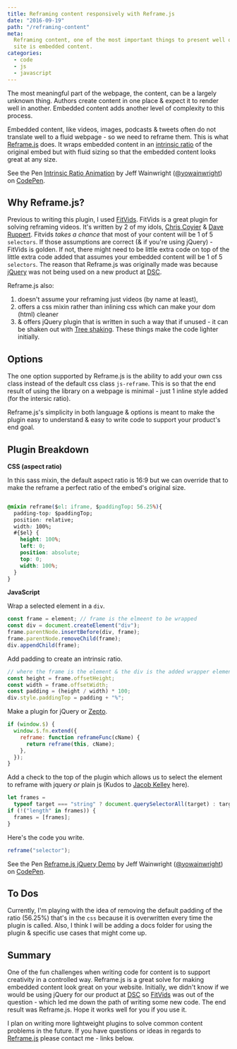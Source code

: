 ```yaml
---
title: Reframing content responsively with Reframe.js
date: "2016-09-19"
path: "/reframing-content"
meta:
  Reframing content, one of the most important things to present well on a content
  site is embedded content.
categories:
  - code
  - js
  - javascript
---
```


The most meaningful part of the webpage, the content, can be a largely unknown thing. Authors create content in one place & expect it to render well in another. Embedded content adds another level of complexity to this process.

Embedded content, like videos, images, podcasts & tweets often do not translate well to a fluid webpage - so we need to reframe them. This is what [Reframe.js](https://dollarshaveclub.github.io/reframe.js/) does. It wraps embedded content in an [intrinsic ratio](http://alistapart.com/article/creating-intrinsic-ratios-for-video) of the original embed but with fluid sizing so that the embedded content looks great at any size.

<p data-height="380" data-theme-id="0" data-slug-hash="qaaGYV" data-default-tab="result" data-user="yowainwright" data-embed-version="2" class="codepen">See the Pen <a href="http://codepen.io/yowainwright/pen/qaaGYV/">Intrinsic Ratio Animation</a> by Jeff Wainwright (<a href="http://codepen.io/yowainwright">@yowainwright</a>) on <a href="http://codepen.io">CodePen</a>.</p>
<script async src="//assets.codepen.io/assets/embed/ei.js"></script>

## Why Reframe.js?

Previous to writing this plugin, I used [FitVids](http://fitvidsjs.com/). FitVids is a great plugin for solving reframing videos. It's written by 2 of my idols, [Chris Coyier](http://chriscoyier.net/) & [Dave Ruppert](http://daverupert.com/). Fitvids _takes a chance_ that most of your content will be 1 of 5 `selectors`. If those assumptions are correct (& if you're using jQuery) - FitVids is golden. If not, there might need to be little extra code on top of the little extra code added that assumes your embedded content will be 1 of 5 `selectors`. The reason that Reframe.js was originally made was because [jQuery](http://jquery.com/) was not being used on a new product at [DSC](http://dollarshaveclub.com).

Reframe.js also:

1. doesn't assume your reframing just videos (by name at least),
2. offers a css mixin rather than inlining css which can make your dom (html) cleaner
3. & offers jQuery plugin that is written in such a way that if unused - it can be shaken out with [Tree shaking](https://medium.com/@Rich_Harris/tree-shaking-versus-dead-code-elimination-d3765df85c80#.ccnp22e5f).
   These things make the code lighter initially.

## Options

The one option supported by Reframe.js is the ability to add your own css class instead of the default css class `js-reframe`. This is so that the end result of using the library on a webpage is minimal - just 1 inline style added (for the intersic ratio).

Reframe.js's simplicity in both language & options is meant to make the plugin easy to understand & easy to write code to support your product's end goal.

## Plugin Breakdown

**CSS (aspect ratio)**

In this sass mixin, the default aspect ratio is 16:9 but we can override that to make the reframe a perfect ratio of the embed's original size.

```css

@mixin reframe($el: iframe, $paddingTop: 56.25%){
  padding-top: $paddingTop;
  position: relative;
  width: 100%;
  #{$el} {
    height: 100%;
    left: 0;
    position: absolute;
    top: 0;
    width: 100%;
  }
}

```

**JavaScript**

Wrap a selected element in a `div`.

```javascript
const frame = element; // frame is the elmeent to be wrapped
const div = document.createElement("div");
frame.parentNode.insertBefore(div, frame);
frame.parentNode.removeChild(frame);
div.appendChild(frame);
```

Add padding to create an intrinsic ratio.

```javascript
// where the frame is the element & the div is the added wrapper element
const height = frame.offsetHeight;
const width = frame.offsetWidth;
const padding = (height / width) * 100;
div.style.paddingTop = padding + "%";
```

Make a plugin for jQuery or [Zepto](http://zeptojs.com/).

```javascript
if (window.$) {
  window.$.fn.extend({
    reframe: function reframeFunc(cName) {
      return reframe(this, cName);
    },
  });
}
```

Add a check to the top of the plugin which allows us to select the element to reframe with jquery _or_ plain js (Kudos to [Jacob Kelley](http://jakiestfu.com/) here).

```javascript
let frames =
  typeof target === "string" ? document.querySelectorAll(target) : target;
if (!("length" in frames)) {
  frames = [frames];
}
```

Here's the code you write.

```javascript
reframe("selector");
```

<p data-height="380" data-theme-id="0" data-slug-hash="Gjjbak" data-default-tab="css,result" data-user="yowainwright" data-embed-version="2" class="codepen">See the Pen <a href="http://codepen.io/yowainwright/pen/Gjjbak/">Reframe.js jQuery Demo</a> by Jeff Wainwright (<a href="http://codepen.io/yowainwright">@yowainwright</a>) on <a href="http://codepen.io">CodePen</a>.</p>
<script async src="//assets.codepen.io/assets/embed/ei.js"></script>

## To Dos

Currently, I'm playing with the idea of removing the default padding of the ratio (56.25%) that's in the `css` because it is overwritten every time the plugin is called.
Also, I think I will be adding a docs folder for using the plugin & specific use cases that might come up.

## Summary

One of the fun challenges when writing code for content is to support creativity in a controlled way. Reframe.js is a great solve for making embedded content look great on your website. Initially, we didn't know if we would be using jQuery for our product at [DSC](https://www.dollarshaveclub.com/) so [FitVids](http://fitvidsjs.com/) was out of the question - which led me down the path of writing some new code. The end result was Reframe.js. Hope it works well for you if you use it.

I plan on writing more lightweight plugins to solve common content problems in the future. If you have questions or ideas in regards to [Reframe.js](https://github.com/dollarshaveclub/reframe.js) please contact me - links below.

